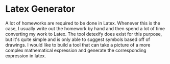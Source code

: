 # Latex Generator

A lot of homeworks are required to be done in Latex. Whenever this is the case, I usually write out the homework by hand and then spend a lot of time converting my work to Latex. The tool detexify does exist for this purpose, but it's quite simple and is only able to suggest symbols based off of drawings. I would like to build a tool that can take a picture of a more complex mathematical expression and generate the corresponding expression in latex.


